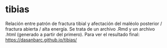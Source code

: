 # tibias
Relación entre patrón de fractura tibial y afectación del maléolo posterior / fractura abierta / alta energía. Se trata de un archivo .Rmd y un archivo .html (generado a partir del primero). Para ver el resultado final: https://dasanbarc.github.io/tibias/
